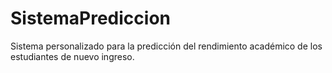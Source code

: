 # SistemaPrediccion
Sistema personalizado para la predicción del rendimiento académico de los estudiantes de nuevo ingreso.
